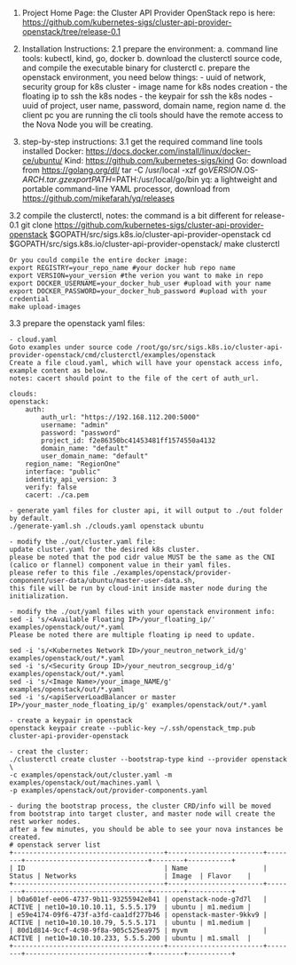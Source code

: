 1. Project Home Page:
  the Cluster API Provider OpenStack repo is here: https://github.com/kubernetes-sigs/cluster-api-provider-openstack/tree/release-0.1

2. Installation Instructions:
2.1 prepare the environment:
    a. command line tools: kubectl, kind, go, docker
    b. download the clusterctl source code, and compile the executable binary for clusterctl
    c. prepare the openstack environment, you need below things:
        - uuid of network, security group for k8s cluster
        - image name for k8s nodes creation
        - the floating ip to ssh the k8s nodes
        - the keypair for ssh the k8s nodes
        - uuid of project, user name, password, domain name, region name
    d. the client pc you are running the cli tools should have the remote access to the Nova Node you will be creating.

3. step-by-step instructions:
3.1 get the required command line tools installed
    Docker: https://docs.docker.com/install/linux/docker-ce/ubuntu/
    Kind: https://github.com/kubernetes-sigs/kind
    Go: download from https://golang.org/dl/
        tar -C /usr/local -xzf go$VERSION.$OS-$ARCH.tar.gz
        export PATH=$PATH:/usr/local/go/bin
    yq: a lightweight and portable command-line YAML processor, download from  https://github.com/mikefarah/yq/releases

3.2 compile the clusterctl, notes: the command is a bit different for release-0.1
    git clone https://github.com/kubernetes-sigs/cluster-api-provider-openstack $GOPATH/src/sigs.k8s.io/cluster-api-provider-openstack
    cd $GOPATH/src/sigs.k8s.io/cluster-api-provider-openstack/
    make clusterctl

    Or you could compile the entire docker image:
    export REGISTRY=your_repo_name #your docker hub repo name
    export VERSION=your_version #the verion you want to make in repo
    export DOCKER_USERNAME=your_docker_hub_user #upload with your name
    export DOCKER_PASSWORD=your_docker_hub_password #upload with your credential
    make upload-images

3.3 prepare the openstack yaml files:

    - cloud.yaml
    Goto examples under source code /root/go/src/sigs.k8s.io/cluster-api-provider-openstack/cmd/clusterctl/examples/openstack
    Create a file cloud.yaml, which will have your openstack access info, example content as below.
    notes: cacert should point to the file of the cert of auth_url.

    clouds:
    openstack:
        auth:
            auth_url: "https://192.168.112.200:5000"
            username: "admin"
            password: "password"
            project_id: f2e86350bc41453481ff1574550a4132
            domain_name: "default"
            user_domain_name: "default"
        region_name: "RegionOne"
        interface: "public"
        identity_api_version: 3
        verify: false
        cacert: ./ca.pem

    - generate yaml files for cluster api, it will output to ./out folder by default.
    ./generate-yaml.sh ./clouds.yaml openstack ubuntu

    - modify the ./out/cluster.yaml file:
    update cluster.yaml for the desired k8s cluster.
    please be noted that the pod cidr value MUST be the same as the CNI (calico or flannel) component value in their yaml files.
    please refer to this file ./examples/openstack/provider-component/user-data/ubuntu/master-user-data.sh, 
    this file will be run by cloud-init inside master node during the initialization.

    - modify the ./out/yaml files with your openstack environment info:
    sed -i 's/<Available Floating IP>/your_floating_ip/' examples/openstack/out/*.yaml
    Please be noted there are multiple floating ip need to update.

    sed -i 's/<Kubernetes Network ID>/your_neutron_network_id/g' examples/openstack/out/*.yaml
    sed -i 's/<Security Group ID>/your_neutron_secgroup_id/g' examples/openstack/out/*.yaml
    sed -i 's/<Image Name>/your_image_NAME/g' examples/openstack/out/*.yaml
    sed -i 's/<apiServerLoadBalancer or master IP>/your_master_node_floating_ip/g' examples/openstack/out/*.yaml

    - create a keypair in openstack
    openstack keypair create --public-key ~/.ssh/openstack_tmp.pub cluster-api-provider-openstack

    - creat the cluster:
    ./clusterctl create cluster --bootstrap-type kind --provider openstack \
    -c examples/openstack/out/cluster.yaml -m examples/openstack/out/machines.yaml \
    -p examples/openstack/out/provider-components.yaml

    - during the bootstrap process, the cluster CRD/info will be moved from bootstrap into target cluster, and master node will create the rest worker nodes.
    after a few minutes, you should be able to see your nova instances be created.
    # openstack server list
    +--------------------------------------+------------------------+--------+-------------------------------+--------+-----------+
    | ID                                   | Name                   | Status | Networks                      | Image  | Flavor    |
    +--------------------------------------+------------------------+--------+-------------------------------+--------+-----------+
    | b0a601ef-ee06-4737-9b11-93255942e841 | openstack-node-g7d7l   | ACTIVE | net10=10.10.10.11, 5.5.5.179  | ubuntu | m1.medium |
    | e59e4174-09f6-473f-a3fd-caa1df277b46 | openstack-master-9kkv9 | ACTIVE | net10=10.10.10.79, 5.5.5.171  | ubuntu | m1.medium |
    | 80d1d814-9ccf-4c98-9f8a-905c525ea975 | myvm                   | ACTIVE | net10=10.10.10.233, 5.5.5.200 | ubuntu | m1.small  |
    +--------------------------------------+------------------------+--------+-------------------------------+--------+-----------+

